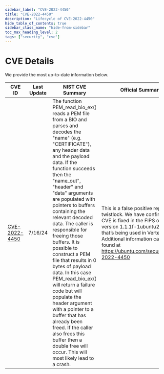 ```yaml
---
sidebar_label: "CVE-2022-4450"
title: "CVE-2022-4450"
description: "Lifecycle of CVE-2022-4450"
hide_table_of_contents: true
sidebar_class_name: "hide-from-sidebar"
toc_max_heading_level: 2
tags: ["security", "cve"]
---
```


# CVE Details

We provide the most up-to-date information below.

| CVE ID                                                          | Last Update | NIST CVE Summary                                                                                                                                                                                                                                                                                                                                                                                                                                                                                                                                                                                                                                                                                                          | Official Summary                                                                                                                                                                                                                                      | CVE Severity                                          | Status  |
| --------------------------------------------------------------- | ----------- | ------------------------------------------------------------------------------------------------------------------------------------------------------------------------------------------------------------------------------------------------------------------------------------------------------------------------------------------------------------------------------------------------------------------------------------------------------------------------------------------------------------------------------------------------------------------------------------------------------------------------------------------------------------------------------------------------------------------------- | ----------------------------------------------------------------------------------------------------------------------------------------------------------------------------------------------------------------------------------------------------- | ----------------------------------------------------- | ------- |
| [CVE-2022-4450](https://nvd.nist.gov/vuln/detail/CVE-2022-4450) | 7/16/24     | The function PEM_read_bio_ex() reads a PEM file from a BIO and parses and decodes the "name" (e.g. "CERTIFICATE"), any header data and the payload data. If the function succeeds then the "name_out", "header" and "data" arguments are populated with pointers to buffers containing the relevant decoded data. The caller is responsible for freeing those buffers. It is possible to construct a PEM file that results in 0 bytes of payload data. In this case PEM_read_bio_ex() will return a failure code but will populate the header argument with a pointer to a buffer that has already been freed. If the caller also frees this buffer then a double free will occur. This will most likely lead to a crash. | This is a false positive reported by twistlock. We have confirmed this CVE is fixed in the FIPS openSSL version 1.1.1f-1ubuntu2.fips.22 that’s being used in VerteX. Additional information can be found at https://ubuntu.com/security/CVE-2022-4450 | [7.5](https://nvd.nist.gov/vuln/detail/CVE-2022-4450) | Ongoing |
